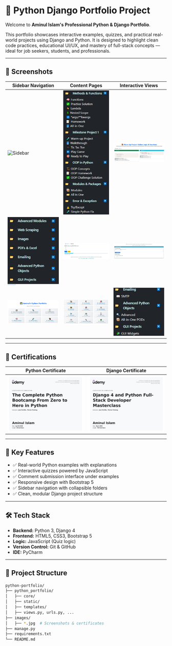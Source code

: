 # 🧠 Python Django Portfolio Project

Welcome to **Aminul Islam's Professional Python & Django Portfolio**.

This portfolio showcases interactive examples, quizzes, and practical real-world projects using Django and Python. It is designed to highlight clean code practices, educational UI/UX, and mastery of full-stack concepts — ideal for job seekers, students, and professionals.

---

## 📸 Screenshots

| Sidebar Navigation                                     | Content Pages | Interactive Views                       |
|--------------------------------------------------------|---------------|-----------------------------------------|
| ![Sidebar](python-portfolio/images/sidebar_page01.jpg) | ![Functions Page](images/sidebar_page02.jpg) | ![Code Page](images/html_page01.jpg)    |
| ![Main Sidebar](images/sidebarmain01.jpg)              | ![Quiz Page](images/quiz_form.jpg) | ![Comments](images/comments_form.jpg)   |
| ![Home View](images/home_page01.jpg)                   | ![Home Alt](images/home_page02.jpg) | ![Full View](images/sidebar_page04.jpg) |

---

## 📜 Certifications

| Python Certificate | Django Certificate |
|--------------------|--------------------|
| ![Python Cert](images/certificate_python.jpg) | ![Django Cert](images/certificate_django.jpg) |

---

## 🚀 Key Features

- ✅ Real-world Python examples with explanations  
- ✅ Interactive quizzes powered by JavaScript  
- ✅ Comment submission interface under examples  
- ✅ Responsive design with Bootstrap 5  
- ✅ Sidebar navigation with collapsible folders  
- ✅ Clean, modular Django project structure

---

## 🛠️ Tech Stack

- **Backend:** Python 3, Django 4  
- **Frontend:** HTML5, CSS3, Bootstrap 5  
- **Logic:** JavaScript (Quiz logic)  
- **Version Control:** Git & GitHub  
- **IDE:** PyCharm

---

## 🧪 Project Structure

```bash
python-portfolio/
├── python_portfolio/
│   ├── core/
│   ├── static/
│   ├── templates/
│   ├── views.py, urls.py, ...
├── images/
│   ├── *.jpg  # Screenshots & certificates
├── manage.py
├── requirements.txt
└── README.md
